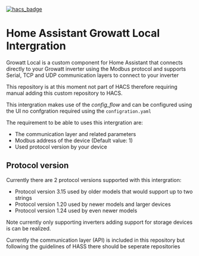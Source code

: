 [![hacs_badge](https://img.shields.io/badge/HACS-Custom-41BDF5.svg?style=for-the-badge)](https://github.com/hacs/integration)

# Home Assistant Growatt Local Intergration
 Growatt Local is a custom component for Home Assistant that connects directly to your Growatt inverter using the Modbus protocol and supports Serial, TCP and UDP communication layers to connect to your inverter

 This repository is at this moment not part of HACS therefore requiring manual adding this custom repository to HACS.

 This intergration makes use of the *config_flow* and can be configured using the UI no confgration required using the `configration.yaml`

 The requirement to be able to uses this intergration are:
 * The communication layer and related parameters
 * Modbus address of the device (Default value: 1)
 * Used protocol version by your device

## Protocol version
Currently there are 2 protocol versions supported with this intergration:
* Protocol version 3.15 used by older models that would support up to two strings
* Protocol version 1.20 used by newer models and larger devices
* Protocol version 1.24 used by even newer models

Note currently only supporting inverters adding support for storage devices is can be realized.

Currently the communication layer (API) is included in this repository but following the guidelines of HASS there should be seperate repositories